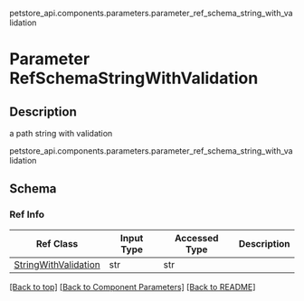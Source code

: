 petstore_api.components.parameters.parameter_ref_schema_string_with_validation
# Parameter RefSchemaStringWithValidation

## Description
a path string with validation

petstore_api.components.parameters.parameter_ref_schema_string_with_validation
## Schema

### Ref Info
Ref Class | Input Type | Accessed Type | Description
--------- | ---------- | ------------- | ------------
[StringWithValidation](../../components/schema/string_with_validation.md) | str | str |

[[Back to top]](#top) [[Back to Component Parameters]](../../../README.md#Component-Parameters) [[Back to README]](../../../README.md)
